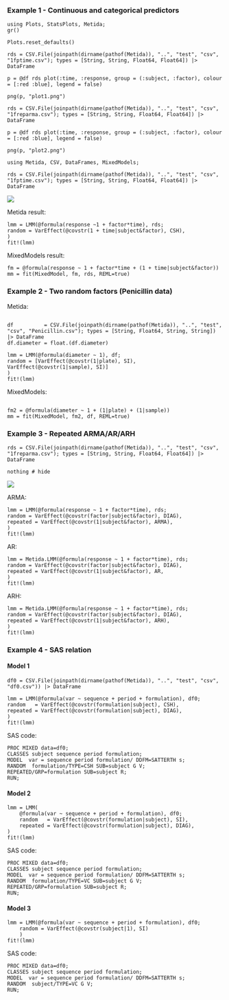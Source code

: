 ### Example 1 - Continuous and categorical predictors

```@setup lmmexample
using Plots, StatsPlots, Metida;
gr()

Plots.reset_defaults()

rds = CSV.File(joinpath(dirname(pathof(Metida)), "..", "test", "csv",  "1fptime.csv"); types = [String, String, Float64, Float64]) |> DataFrame

p = @df rds plot(:time, :response, group = (:subject, :factor), colour = [:red :blue], legend = false)

png(p, "plot1.png")

rds = CSV.File(joinpath(dirname(pathof(Metida)), "..", "test", "csv",  "1freparma.csv"); types = [String, String, Float64, Float64]) |> DataFrame

p = @df rds plot(:time, :response, group = (:subject, :factor), colour = [:red :blue], legend = false)

png(p, "plot2.png")
```

```@example lmmexample
using Metida, CSV, DataFrames, MixedModels;

rds = CSV.File(joinpath(dirname(pathof(Metida)), "..", "test", "csv",  "1fptime.csv"); types = [String, String, Float64, Float64]) |> DataFrame

```

![](plot1.png)

Metida result:

```@example lmmexample
lmm = LMM(@formula(response ~1 + factor*time), rds;
random = VarEffect(@covstr(1 + time|subject&factor), CSH),
)
fit!(lmm)
```

MixedModels result:

```@example lmmexample
fm = @formula(response ~ 1 + factor*time + (1 + time|subject&factor))
mm = fit(MixedModel, fm, rds, REML=true)
```

### Example 2 - Two random factors (Penicillin data)

Metida:

```@example lmmexample

df          = CSV.File(joinpath(dirname(pathof(Metida)), "..", "test", "csv", "Penicillin.csv"); types = [String, Float64, String, String]) |> DataFrame
df.diameter = float.(df.diameter)

lmm = LMM(@formula(diameter ~ 1), df;
random = [VarEffect(@covstr(1|plate), SI), VarEffect(@covstr(1|sample), SI)]
)
fit!(lmm)
```

MixedModels:

```@example lmmexample

fm2 = @formula(diameter ~ 1 + (1|plate) + (1|sample))
mm = fit(MixedModel, fm2, df, REML=true)
```

### Example 3 - Repeated ARMA/AR/ARH

```@example lmmexample
rds = CSV.File(joinpath(dirname(pathof(Metida)), "..", "test", "csv",  "1freparma.csv"); types = [String, String, Float64, Float64]) |> DataFrame

nothing # hide
```

![](plot2.png)

ARMA:

```@example lmmexample
lmm = LMM(@formula(response ~ 1 + factor*time), rds;
random = VarEffect(@covstr(factor|subject&factor), DIAG),
repeated = VarEffect(@covstr(1|subject&factor), ARMA),
)
fit!(lmm)
```

AR:

```@example lmmexample
lmm = Metida.LMM(@formula(response ~ 1 + factor*time), rds;
random = VarEffect(@covstr(factor|subject&factor), DIAG),
repeated = VarEffect(@covstr(1|subject&factor), AR,
)
fit!(lmm)
```

ARH:

```@example lmmexample
lmm = Metida.LMM(@formula(response ~ 1 + factor*time), rds;
random = VarEffect(@covstr(factor|subject&factor), DIAG),
repeated = VarEffect(@covstr(1|subject&factor), ARH),
)
fit!(lmm)
```

### Example 4 - SAS relation

#### Model 1

```
df0 = CSV.File(joinpath(dirname(pathof(Metida)), "..", "test", "csv", "df0.csv")) |> DataFrame

lmm = LMM(@formula(var ~ sequence + period + formulation), df0;
random   = VarEffect(@covstr(formulation|subject), CSH),
repeated = VarEffect(@covstr(formulation|subject), DIAG),
)
fit!(lmm)
```

SAS code:

```
PROC MIXED data=df0;
CLASSES subject sequence period formulation;
MODEL  var = sequence period formulation/ DDFM=SATTERTH s;
RANDOM  formulation/TYPE=CSH SUB=subject G V;
REPEATED/GRP=formulation SUB=subject R;
RUN;
```

#### Model 2

```
lmm = LMM(
    @formula(var ~ sequence + period + formulation), df0;
    random   = VarEffect(@covstr(formulation|subject), SI),
    repeated = VarEffect(@covstr(formulation|subject), DIAG),
)
fit!(lmm)
```

SAS code:

```
PROC MIXED data=df0;
CLASSES subject sequence period formulation;
MODEL  var = sequence period formulation/ DDFM=SATTERTH s;
RANDOM  formulation/TYPE=VC SUB=subject G V;
REPEATED/GRP=formulation SUB=subject R;
RUN;
```

#### Model 3

```
lmm = LMM(@formula(var ~ sequence + period + formulation), df0;
    random = VarEffect(@covstr(subject|1), SI)
    )
fit!(lmm)
```

SAS code:

```
PROC MIXED data=df0;
CLASSES subject sequence period formulation;
MODEL  var = sequence period formulation/ DDFM=SATTERTH s;
RANDOM  subject/TYPE=VC G V;
RUN;
```
